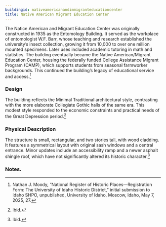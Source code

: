 ```yaml
---
buildingid: nativeamericanandimmigranteducationcenter
title: Native American Migrant Education Center
---
```



The Natice American and Migrant Education Center was originally constructed in 1935 as the Entomology Building. It served as the workplace of entomologist W.F. Barr, whose teaching and research established the university’s insect collection, growing it from 10,000 to over one million mounted specimens. Later uses included academic tutoring in math and statistics. The building eventually became the Native American/Migrant Education Center, housing the federally funded College Assistance Migrant Program (CAMP), which supports students from seasonal farmworker backgrounds. This continued the building’s legacy of educational service and access.[^1]  

### Design

The building reflects the Minimal Traditional architectural style, contrasting with the more elaborate Collegiate Gothic halls of the same era. This modest style responded to the economic constraints and practical needs of the Great Depression period.[^2]  

### Physical Description

The structure is small, rectangular, and two stories tall, with wood cladding. It features a symmetrical layout with original sash windows and a central entrance. Minor updates include an accessibility ramp and a newer asphalt shingle roof, which have not significantly altered its historic character.[^3]


### Notes. 
[^1]: Nathan J. Moody, “National Register of Historic Places—Registration Form: The University of Idaho Historic District,” initial submission to Idaho SHPO, unpublished, University of Idaho, Moscow, Idaho, May 7, 2025, 27.  
[^2]: Ibid.  
[^3]: Ibid.  